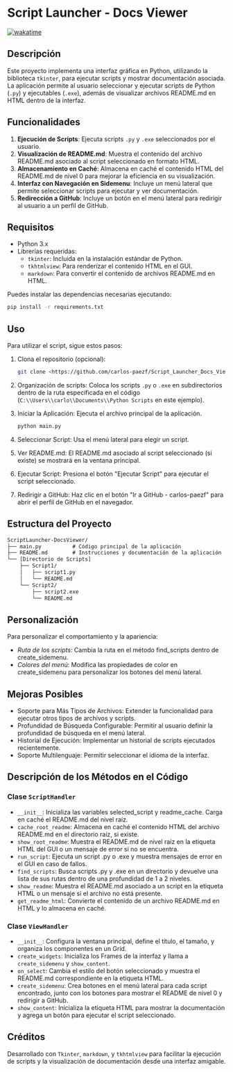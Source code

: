 # Script Launcher - Docs Viewer

[![wakatime](https://wakatime.com/badge/user/8ef73281-6d0a-4758-af11-fd880ca3009c/project/3dc409b1-fee3-42db-b346-3d2dcc445be9.svg?style=for-the-badge)](https://wakatime.com/badge/user/8ef73281-6d0a-4758-af11-fd880ca3009c/project/3dc409b1-fee3-42db-b346-3d2dcc445be9)

## Descripción

Este proyecto implementa una interfaz gráfica en Python, utilizando la biblioteca `tkinter`, para ejecutar scripts y mostrar documentación asociada. La aplicación permite al usuario seleccionar y ejecutar scripts de Python (`.py`) y ejecutables (`.exe`), además de visualizar archivos README.md en HTML dentro de la interfaz.

## Funcionalidades

1. **Ejecución de Scripts**: Ejecuta scripts `.py` y `.exe` seleccionados por el usuario.
2. **Visualización de README.md**: Muestra el contenido del archivo README.md asociado al script seleccionado en formato HTML.
3. **Almacenamiento en Caché**: Almacena en caché el contenido HTML del README.md de nivel 0 para mejorar la eficiencia en su visualización.
4. **Interfaz con Navegación en Sidemenu**: Incluye un menú lateral que permite seleccionar scripts para ejecutar y ver documentación.
5. **Redirección a GitHub**: Incluye un botón en el menú lateral para redirigir al usuario a un perfil de GitHub.

## Requisitos

- Python 3.x
- Librerías requeridas:
  - `tkinter`: Incluida en la instalación estándar de Python.
  - `tkhtmlview`: Para renderizar el contenido HTML en el GUI.
  - `markdown`: Para convertir el contenido de archivos README.md en HTML.

Puedes instalar las dependencias necesarias ejecutando:

```bash
pip install -r requirements.txt
```

## Uso

Para utilizar el script, sigue estos pasos:

1. Clona el repositorio (opcional):

    ```bash
    git clone <https://github.com/carlos-paezf/Script_Launcher_Docs_Viewer.git>
    ```

2. Organización de scripts: Coloca los scripts `.py` o `.exe` en subdirectorios dentro de la ruta especificada en el código (`C:\\Users\\carlo\\Documents\\Python Scripts` en este ejemplo).
3. Iniciar la Aplicación: Ejecuta el archivo principal de la aplicación.

   ```bash
   python main.py
   ```

4. Seleccionar Script: Usa el menú lateral para elegir un script.
5. Ver README.md: El README.md asociado al script seleccionado (si existe) se mostrará en la ventana principal.
6. Ejecutar Script: Presiona el botón "Ejecutar Script" para ejecutar el script seleccionado.
7. Redirigir a GitHub: Haz clic en el botón "Ir a GitHub - carlos-paezf" para abrir el perfil de GitHub en el navegador.

## Estructura del Proyecto

```txt
ScriptLauncher-DocsViewer/
├── main.py          # Código principal de la aplicación
├── README.md        # Instrucciones y documentación de la aplicación
└── [Directorio de Scripts]
    ├── Script1/
    │   ├── script1.py
    │   └── README.md
    └── Script2/
        ├── script2.exe
        └── README.md
```

## Personalización

Para personalizar el comportamiento y la apariencia:

- *Ruta de los scripts*: Cambia la ruta en el método find_scripts dentro de create_sidemenu.
- *Colores del menú*: Modifica las propiedades de color en create_sidemenu para personalizar los botones del menú lateral.
  
## Mejoras Posibles

- Soporte para Más Tipos de Archivos: Extender la funcionalidad para ejecutar otros tipos de archivos y scripts.
- Profundidad de Búsqueda Configurable: Permitir al usuario definir la profundidad de búsqueda en el menú lateral.
- Historial de Ejecución: Implementar un historial de scripts ejecutados recientemente.
- Soporte Multilenguaje: Permitir seleccionar el idioma de la interfaz.

## Descripción de los Métodos en el Código

### Clase `ScriptHandler`

- `__init__`: Inicializa las variables selected_script y readme_cache. Carga en caché el README.md del nivel raíz.
- `cache_root_readme`: Almacena en caché el contenido HTML del archivo README.md en el directorio raíz, si existe.
- `show_root_readme`: Muestra el README.md de nivel raíz en la etiqueta HTML del GUI o un mensaje de error si no se encuentra.
- `run_script`: Ejecuta un script .py o .exe y muestra mensajes de error en el GUI en caso de fallos.
- `find_scripts`: Busca scripts .py y .exe en un directorio y devuelve una lista de sus rutas dentro de una profundidad de 1 a 2 niveles.
- `show_readme`: Muestra el README.md asociado a un script en la etiqueta HTML o un mensaje si el archivo no está presente.
- `get_readme_html`: Convierte el contenido de un archivo README.md en HTML y lo almacena en caché.

### Clase `ViewHandler`

- `__init__`: Configura la ventana principal, define el título, el tamaño, y organiza los componentes en un Grid.
- `create_widgets`: Inicializa los Frames de la interfaz y llama a `create_sidemenu` y `show_content`.
- `on_select`: Cambia el estilo del botón seleccionado y muestra el README.md correspondiente en la etiqueta HTML.
- `create_sidemenu`: Crea botones en el menú lateral para cada script encontrado, junto con los botones para mostrar el README de nivel 0 y redirigir a GitHub.
- `show_content`: Inicializa la etiqueta HTML para mostrar la documentación y agrega un botón para ejecutar el script seleccionado.

## Créditos

Desarrollado con `Tkinter`, `markdown`, y `tkhtmlview` para facilitar la ejecución de scripts y la visualización de documentación desde una interfaz amigable.
